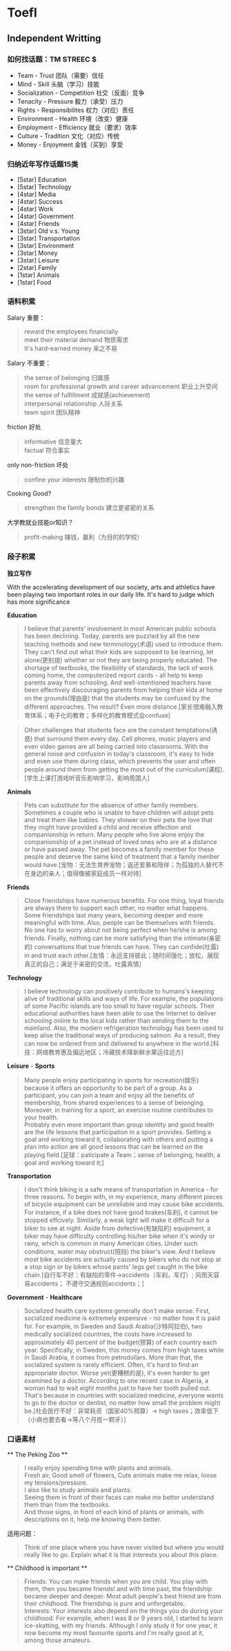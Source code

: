 # Toefl

## Independent Writting

### **如何找话题：TM STREEC $**

- Team - Trust  团队（需要）信任
- Mind - Skill  头脑（学习）技能
- Socialization - Competition  社交（反面）竞争
- Tenacity - Pressure  毅力（承受）压力
- Rights - Responsibilites  权力（对应）责任
- Environment - Health  环境（改变）健康
- Employment - Efficiency  就业（要求）效率
- Culture - Tradition  文化（对应）传统
- Money - Enjoyment  金钱（买到）享受

### **归纳近年写作话题15类**

- [5star] Education
- [5star] Technology
- [4star] Media
- [4star] Success
- [4star] Work
- [4star] Government
- [4star] Friends
- [3star] Old v.s. Young
- [3star] Transportation
- [3star] Environment
- [3star] Money
- [3star] Leisure
- [2star] Family
- [1star] Animals
- [1star] Food

### **语料积累** 

Salary 重要：    
> reward the employees financially  
> meet their material demand 物质需求  
> It's hard-earned money 来之不易  

Salary 不重要：  
> the sense of belonging 归属感   
> room for professional growth and career advancement 职业上升空间  
> the sense of fulfillment 成就感(achievement)  
> interpersonal relationship 人际关系  
> team spirit 团队精神  

friction 好处
> informative 信息量大  
> factual 符合事实  

only non-friction 坏处   
> confine your interests 限制你的兴趣    

Cooking Good?
> strengthen the family bonds 建立更紧密的关系   

大学教就业技能or知识？
> profit-making 赚钱，赢利（为目的的学校）   

### **段子积累**

**独立写作**

With the accelerating development of our society, arts and athletics have been playing two important roles in our daily life. It's hard to judge which has more significance

**Education**

> I believe that parents' involvement in most American public schools has been declining. Today, parents are puzzled by all the new teaching methods and new terminology(术语) used to introduce them. They can't find out what their kids are supposed to be learning, let alone(更别提) whether or not they are being properly educated. The shortage of textbooks, the flexibility of standards, the lack of work coming home, the computerized report cards - all help to keep parents away from schooling. And well-intentioned teachers have been effectively discouraging parents from helping their kids at home on the grounds(理由是) that the students may be confused by the different approaches. The result? Even more distance.[家长很难融入教育体系；电子化的教育；多样化的教育模式会confuse]

> Other challenges that students face are the constant temptations(诱惑) that surround them every day. Cell phones, music players and even video games are all being carried into classrooms. With the general noise and confusion in today's classroom, it's easy to hide and even use them during class, which prevents the user and often people around them from getting the most out of the curriculum(课程).[学生上课打游戏听音乐影响学习，影响周围人]


**Animals**

> Pets can substitute for the absence of other family members. Sometimes a couple who is unable to have children will adopt pets and treat them like babies. They shower on their pets the love that they might have provided a child and receive affection and companionship in return. Many people who live alone enjoy the companionship of a pet instead of loved ones who are at a distance or have passed away. The pet becomes a family member for these people and deserve the same kind of treatment that a family menber would have.[宠物：无法生育养宠物；返还爱慕和陪伴；为孤独的人替代不在身边的亲人；值得像被家庭成员一样对待]

**Friends**

> Close friendships have numerous benefits. For one thing, loyal friends are always there to support each other, no matter what happens. Some friendships last many years, becoming deeper and more meaningful with time. Also, people can be themselves with friends. No one has to worry about not being perfect when he/she is among friends. Finally, nothing can be more satisfying than the intimate(亲密的) conversations that true friends can have. They can confide(吐露) in and trust each other.[友情：永远支持彼此；随时间强化；放松，展现真正的自己；满足于亲密的交流，吐露真情]

**Technology**

> I believe technology can positively contribute to humans's keeping alive of traditional skills and ways of life. For example, the populations of some Pacific islands are too small to have regular schools. Their educational authorities have been able to use the Internet to deliver schooling online to the local kids rather than sending them to the mainland. Also, the modern refrigeration technology has been used to keep alive the traditional ways of producing salmon. As a result, they can now be ordered from and delivered to anywhere in the world.[科技：网络教育惠及偏远地区；冷藏技术降新鲜水果运往远方]

**Leisure** - **Sports**

> Many people enjoy participating in sports for recreation(娱乐) because it offers an opportunity to be part of a group. As a participant, you can join a team and enjoy all the benefits of membership, from shared experiences to a sense of belonging. Moreover, in training for a sport, an exercise routine contributes to your health.    
> Probably even more important than group identity and good health are the life lessons that participation in a sport provides. Setting a goal and working toward it, collaborating with others and putting a plan into action are all good lessons that can be learned on the playing field.[足球：paticipate a Team；sense of belonging; health; a goal and working toward it;]

**Transportation**

> I don't think biking is a safe means of transportation in America - for three reasons. To begin with, in my experience, many different pieces of bicycle equipment can be unreliable and may cause bike accidents. For instance, if a bike does not have good brakes(车刹), it cannot be stopped effcively. Similarly, a weak light will make it difficult for a biker to see at night. Aside from defective(有缺陷的) equipment, a biker may have difficulty controlling his/her bike when it's windy or rainy, which is common in many American cities. Under such conditions, water may obstruct(阻挡) the biker's view. And I believe most bike accidents are actually caused by bikers who do not stop at a stop sign or by bikers whose pants' legs get caught in the bike chain.[自行车不好：有缺陷的零件->accidents（车刹，车灯）; 风雨天容易accidents； 不遵守交通规则accidents；]

**Government** - **Healthcare**

> Socialized health care systems generally don't make sense. First, socialized medicine is extremely expensive - no matter how it is paid for. For example, in Sweden and Saudi Arabia(沙特阿拉伯), two medically socialized countries, the costs have increased to approximately 40 percent of the budget(预算) of each country each year. Specifically, in Sweden, this money comes from high taxes while in Saudi Arabia, it comes from petrodollars. More than that, the socialized system is rarely efficient. Often, it's hard to find an appropriate doctor. Worse yet(更糟糕的是), it's even harder to get examined by a doctor. According to one recent case in Algeria, a woman had to wait eight months just to have her tooth pulled out. That's because in countries with socialized medicine, everyone wants to go to the doctor or dentist, no matter how small the problem might be.[社会医疗不好：非常耗资（国家40%预算）-> high taxes；效率低下（小病也要去看->等八个月拔一颗牙）]



### **口语素材**

** The Peking Zoo **

> I really enjoy spending time with plants and animals.   
> Fresh air, Good smell of flowers, Cute animals make me relax, loose my tensions/pressure.   
> I also like to study animals and plants.   
> Seeing them in front of their faces can make me better understand them than from the textbooks.   
> And those signs, in front of each kind of plants or animals, with descriptions on it, help me knowing them better.   

适用问题：
> Think of one place where you have never visited but where you would really like to go. Explain what it is that interests you about this place.

** Childhood is important **

> Friends: You can make friends when you are child. You play with them, then you became friends! and with time past, the friendship became deeper and deeper. Most adult people's best friend are from their childhood. The friendship is pure and unforgetable.  
> Interests: Your interests also depend on the things you do during your childhood. For example, when I was 8 or 9 years old, I started to learn ice-skatting, with my friends. Although I only study it for one year, it now become my most favourite sports and I'm really good at it, among those amateurs. 

















































